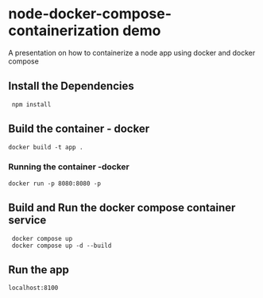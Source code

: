 # node-docker-compose-containerization demo

A presentation on how to containerize a node app using docker and docker compose

## Install the Dependencies

```
 npm install
```
 
 ## Build the container - docker
 ```
docker build -t app .
 ```

### Running the container -docker 
```
docker run -p 8080:8080 -p
```

 ## Build and Run the docker compose container service
 
 ```
  docker compose up
  docker compose up -d --build
 ```
 
 ## Run the app

 ``` 
 localhost:8100 
 ```